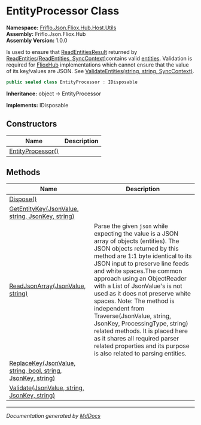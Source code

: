 ﻿<!--  
  <auto-generated>   
    The contents of this file were generated by a tool.  
    Changes to this file may be list if the file is regenerated  
  </auto-generated>   
-->

# EntityProcessor Class

**Namespace:** [Friflo.Json.Fliox.Hub.Host.Utils](../index.md)  
**Assembly:** Friflo.Json.Fliox.Hub  
**Assembly Version:** 1.0.0

Is used to ensure that [ReadEntitiesResult](../../../Protocol/Tasks/ReadEntitiesResult/index.md) returned by [ReadEntities(ReadEntities, SyncContext)](../../EntityContainer/methods/ReadEntities.md)contains valid [entities](../../../Protocol/Tasks/ReadEntitiesResult/fields/entities.md). Validation is required for [FlioxHub](../../FlioxHub/index.md) implementations which cannot ensure that the value of its key\/values are JSON. See [ValidateEntities(string, string, SyncContext)](../../../Protocol/Tasks/ReadEntitiesResult/methods/ValidateEntities.md).

```csharp
public sealed class EntityProcessor : IDisposable
```

**Inheritance:** object → EntityProcessor

**Implements:** IDisposable

## Constructors

| Name                                       | Description |
| ------------------------------------------ | ----------- |
| [EntityProcessor()](constructors/index.md) |             |

## Methods

| Name                                                                                  | Description                                                                                                                                                                                                                                                                                                                                                                                                                                                                                                                                                                              |
| ------------------------------------------------------------------------------------- | ---------------------------------------------------------------------------------------------------------------------------------------------------------------------------------------------------------------------------------------------------------------------------------------------------------------------------------------------------------------------------------------------------------------------------------------------------------------------------------------------------------------------------------------------------------------------------------------- |
| [Dispose()](methods/Dispose.md)                                                       |                                                                                                                                                                                                                                                                                                                                                                                                                                                                                                                                                                                          |
| [GetEntityKey(JsonValue, string, JsonKey, string)](methods/GetEntityKey.md)           |                                                                                                                                                                                                                                                                                                                                                                                                                                                                                                                                                                                          |
| [ReadJsonArray(JsonValue, string)](methods/ReadJsonArray.md)                          | Parse the given `json` while expecting the value is a JSON array of objects (entities). The JSON objects returned by this method are 1:1 byte identical to its JSON input to preserve line feeds and white spaces.The common approach using an ObjectReader with a List of JsonValue's is not used as it does not preserve white spaces.   Note: The method is independent from Traverse(JsonValue, string, JsonKey, ProcessingType, string) related methods. It is placed here as it shares all required parser related properties and its purpose is also related to parsing entities. |
| [ReplaceKey(JsonValue, string, bool, string, JsonKey, string)](methods/ReplaceKey.md) |                                                                                                                                                                                                                                                                                                                                                                                                                                                                                                                                                                                          |
| [Validate(JsonValue, string, JsonKey, string)](methods/Validate.md)                   |                                                                                                                                                                                                                                                                                                                                                                                                                                                                                                                                                                                          |

___

*Documentation generated by [MdDocs](https://github.com/ap0llo/mddocs)*

